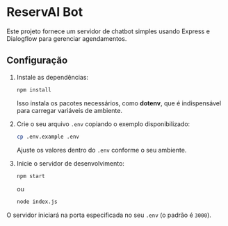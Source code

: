 # ReservAI Bot

Este projeto fornece um servidor de chatbot simples usando Express e Dialogflow para gerenciar agendamentos.

## Configuração

1. Instale as dependências:
   ```bash
   npm install
   ```
   Isso instala os pacotes necessários, como **dotenv**, que é indispensável para carregar variáveis de ambiente.

2. Crie o seu arquivo `.env` copiando o exemplo disponibilizado:
   ```bash
   cp .env.example .env
   ```
   Ajuste os valores dentro do `.env` conforme o seu ambiente.

3. Inicie o servidor de desenvolvimento:
   ```bash
   npm start
   ```
    ou
   ```bash
   node index.js
   ```

O servidor iniciará na porta especificada no seu `.env` (o padrão é `3000`).
